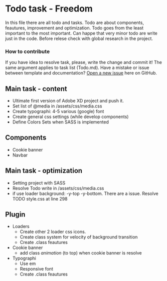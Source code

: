 # Todo task - Freedom

In this file there are all todo and tasks. Todo are about components, feautures, improvement and optimization.
Todo goes from the least important to the most important. Can happe that very minor todo are write just in the code. Before relese check with global research in the project.

### How to contribute

If you have idea to resolve task, please, write the change and commit it! The same argument applies to task list (Todo.md).
Have a mistake or issue between template and documentation? [Open a new issue](https://github.com/Spolaa/freedom-template/issues) here on GitHub.

## Main task - content
- Ultimate first version of Adobe XD project and push it. 
- Set list of @media in /assets/css/media.css
- Create typographi: 4-5 various (google) font
- Create general css settings (while develop components)
- Define Colors Sets when SASS is implemented

## Components
- Cookie banner
- Navbar

## Main task - optimization
- Setting project with SASS
- Resolve Todo write in /assets/css/media.css
- if use loader background: -y-top -y-bottom. There are  a issue. Resolve TODO style.css at line 298

## Plugin
- Loaders
  - Create other 2 loader css icons.
  - Create class system for velocity of background transition
  - Create .class feautures
- Cookie banner
  - add class *animation* (to top) when cookie banner is resolve
- Typographi
  - Use em
  - Responsive font
  - Create .class feautures
